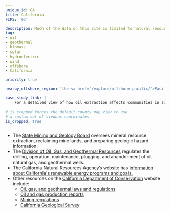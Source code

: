 ```yaml
---
unique_id: CA
title: California
FIPS: '06'

description: Much of the data on this site is limited to natural resource extraction on federal land, which represents 45.8% of all land in California. California also borders an offshore area with significant natural resource extraction, which may contribute to the state’s economy.
tag:
- oil
- geothermal
- biomass
- solar
- hydroelectric
- wind
- offshore
- California

priority: true

nearby_offshore_region: 'the <a href="/explore/offshore-pacific/">Pacific Ocean</a>'

case_study_link: |
    For a detailed view of how oil extraction affects communities in southern California, read the [Kern County case study](/archive/case-studies/kern/).

# is_cropped forces the default county map view to use
# a custom set of viewbox coordinates
is_cropped: true
---
```

* The [State Mining and Geology Board](http://www.conservation.ca.gov/smgb/Pages/Index.aspx) oversees mineral resource extraction, reclaiming mine lands, and preparing geologic hazard information.
* The [Division of Oil, Gas, and Geothermal Resources](http://www.conservation.ca.gov/dog/Pages/Index.aspx) regulates the drilling, operation, maintenance, plugging, and abandonment of oil, natural gas, and geothermal wells.
* The California Natural Resources Agency’s website has [information about California's renewable energy programs and goals.](http://resources.ca.gov/developing_renewable_energy_sources/)
* Other resources on the [California Department of Conservation](http://www.conservation.ca.gov/) website include:
  - [Oil, gas, and geothermal laws and regulations](http://www.conservation.ca.gov/dog/pubs_stats/Pages/law_regulations.aspx)
  - [Oil and gas production reports](http://www.conservation.ca.gov/dog/pubs_stats/Pages/stats_prod.aspx)
  - [Mining regulations](http://www.conservation.ca.gov/smgb/Regulations/Pages/regulations.aspx)
  - [California Geological Survey](http://www.conservation.ca.gov/cgs/Pages/Index.aspx)
